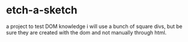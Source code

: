 # etch-a-sketch
a project to test DOM knowledge
i will use a bunch of square divs, but be sure they are created with the dom and not manually through html.
